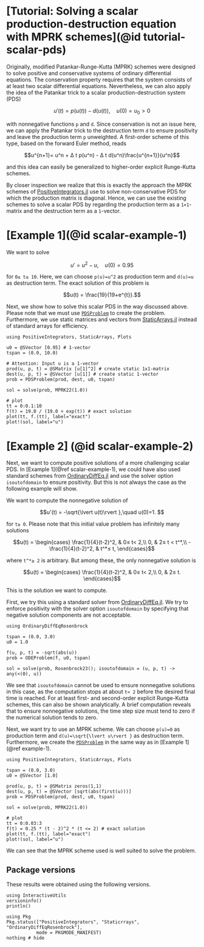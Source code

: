 # [Tutorial: Solving a scalar production-destruction equation with MPRK schemes](@id tutorial-scalar-pds)

Originally, modified Patankar-Runge-Kutta (MPRK) schemes were designed to solve positive and conservative systems of ordinary differential equations.
The conservation property requires that the system consists of at least two scalar differential equations. 
Nevertheless, we can also apply the idea of the Patankar trick to a scalar production-destruction system (PDS)

```math
u'(t)=p(u(t))-d(u(t)),\quad u(0)=u_0>0
```

with nonnegative functions ``p`` and ``d``.
Since conservation is not an issue here, we can apply the Patankar trick to the destruction term ``d`` to ensure positivity and leave the production term ``p`` unweighted. 
A first-order scheme of this type, based on the forward Euler method, reads

```math
u^{n+1}= u^n + Δ t p(u^n) - Δ t d(u^n)\frac{u^{n+1}}{u^n}
```
and this idea can easily be generalized to higher-order explicit Runge-Kutta schemes. 

By closer inspection we realize that this is exactly the approach the MPRK schemes of [PositiveIntegrators.jl](https://github.com/SKopecz/PositiveIntegrators.jl) use to solve non-conservative PDS for which the production matrix is diagonal. 
Hence, we can use the existing schemes to solve a scalar PDS by regarding the production term as a ``1×1``-matrix and the destruction term as a ``1``-vector.

# [Example 1](@id scalar-example-1)

We want to solve

```math
u' =  u^2 - u,\quad u(0) = 0.95
```

for ``0≤ t≤ 10``.
Here,  we can choose ``p(u)=u^2`` as production term and ``d(u)=u`` as destruction term.
The exact solution of this problem is

```math
u(t) = \frac{19}{19+e^{t}}.
```

Next, we show how to solve this scalar PDS in the way discussed above.
Please note that we must use [`PDSProblem`](@ref) to create the problem.
Furthermore, we use static matrices and vectors from [StaticArrays.jl](https://juliaarrays.github.io/StaticArrays.jl/stable/) instead of standard arrays for efficiency.


```@example scalar_example_1
using PositiveIntegrators, StaticArrays, Plots

u0 = @SVector [0.95] # 1-vector
tspan = (0.0, 10.0)

# Attention: Input u is a 1-vector
prod(u, p, t) = @SMatrix [u[1]^2] # create static 1x1-matrix
dest(u, p, t) = @SVector [u[1]] # create static 1-vector
prob = PDSProblem(prod, dest, u0, tspan) 

sol = solve(prob, MPRK22(1.0))

# plot
tt = 0:0.1:10
f(t) = 19.0 / (19.0 + exp(t)) # exact solution
plot(tt, f.(tt), label="exact")
plot!(sol, label="u")
```

# [Example 2] (@id scalar-example-2)

Next, we want to compute positive solutions of a more challenging scalar PDS. 
In [Example 1](@ref scalar-example-1), we could have also used standard schemes from [OrdinaryDiffEq.jl](https://docs.sciml.ai/OrdinaryDiffEq/stable/) and use the solver option `isoutofdomain` to ensure positivity.
But this is not always the case as the following example will show.

We want to compute the nonnegative solution of 

```math
u'(t) = -\sqrt{\lvert u(t)\rvert },\quad u(0)=1. 
```

for ``t≥ 0``.
Please note that this initial value problem has infinitely many solutions

```math 
u(t) = \begin{cases} \frac{1}{4}(t-2)^2, & 0≤ t< 2,\\ 0, & 2≤ t < t^*,\\ -\frac{1}{4}(t-2)^2, & t^*≤  t, \end{cases}
```

where ``t^*≥ 2`` is arbitrary.
But among these, the only nonnegative solution is

```math 
u(t) = \begin{cases} \frac{1}{4}(t-2)^2, & 0≤ t< 2,\\ 0, & 2≤ t. \end{cases}
```

This is the solution we want to compute.

First, we try this using a standard solver from [OrdinaryDiffEq.jl](https://docs.sciml.ai/OrdinaryDiffEq/stable/).
We try to enforce positivity with the solver option `isoutofdomain` by specifying that negative solution components are not acceptable.

```@example
using OrdinaryDiffEqRosenbrock

tspan = (0.0, 3.0)
u0 = 1.0

f(u, p, t) = -sqrt(abs(u))
prob = ODEProblem(f, u0, tspan)

sol = solve(prob, Rosenbrock23(); isoutofdomain = (u, p, t) -> any(<(0), u))
```

We see that `isoutofdomain` cannot be used to ensure nonnegative solutions in this case, as the computation stops at about ``t≈ 2`` before the desired final time is reached. 
For at least first- and second-order explicit Runge-Kutta schemes, this can also be shown analytically. A brief computation reveals that to ensure nonnegative solutions, the time step size must tend to zero if the numerical solution tends to zero.

Next, we want try to use an MPRK scheme. 
We can choose ``p(u)=0`` as production term and ``d(u)=\sqrt{\lvert u\rvert }`` as destruction term. 
Furthermore, we create the [`PDSProblem`](@ref) in the same way as in [Example 1](@ref example-1).

```@example
using PositiveIntegrators, StaticArrays, Plots

tspan = (0.0, 3.0)
u0 = @SVector [1.0]

prod(u, p, t) = @SMatrix zeros(1,1)
dest(u, p, t) = @SVector [sqrt(abs(first(u)))]
prob = PDSProblem(prod, dest, u0, tspan)

sol = solve(prob, MPRK22(1.0))

# plot
tt = 0:0.03:3
f(t) = 0.25 * (t - 2)^2 * (t <= 2) # exact solution
plot(tt, f.(tt), label="exact")
plot!(sol, label="u")
```

We can see that the MPRK scheme used is well suited to solve the problem. 


## Package versions

These results were obtained using the following versions.
```@example scalar_example_1
using InteractiveUtils
versioninfo()
println()

using Pkg
Pkg.status(["PositiveIntegrators", "Staticrrays", "OrdinaryDiffEqRosenbrock"],
           mode = PKGMODE_MANIFEST)
nothing # hide
```

